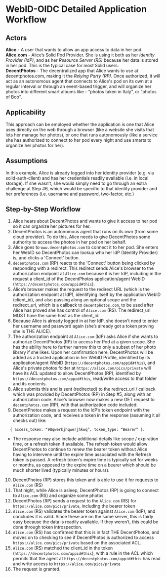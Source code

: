# WebID-OIDC Detailed Application Workflow

## Actors
**Alice** - A user that wants to allow an app access to data in her pod.  
**Alice.com** - Alice’s Solid Pod Provider. She is using it both as her *Identity Provider (IdP)*, and as her *Resource Server (RS)* because her data is stored in her pod. This is the typical case for most Solid users.  
**DecentPhotos** - The decentralized app that Alice wants to use at decentphotos.com, making it the *Relying Party (RP)*. Once authorized, it will act as an autonomous agent that connects to Alice's pod on its own at a regular interval or through an event-based trigger, and will organize her photos into different smart albums like - “photos taken in Italy”, or “photos of Bob".

## Applicability
This approach can be employed whether the application is one that Alice uses directly on the web through a browser (like a website she visits that lets her manage her photos), or one that runs autonomously (like a service she has authorized to connect to her pod every night and use smarts to organize her photos for her).

## Assumptions
In this example, Alice is already logged into her identity provider (e.g. via solid-auth-client) and has her credentials readily available (i.e. in local storage). If she wasn’t, she would simply need to go through an extra challenge at Step #6, which would be specific to that identity provider and her preferences (i.e. username and password, two-factor, etc.)

## Step-by-Step Workflow
1. Alice hears about DecentPhotos and wants to give it access to her pod so it can organize her pictures for her.
2. DecentPhotos is an autonomous agent that runs on its own (from some cloud provider). To do this, Alice needs to give DecentPhotos some authority to access the photos in her pod on her behalf.
3. Alice goes to `www.decentphotos.com` to connect it to her pod. She enters her WebID so DecentPhotos can lookup who her IdP (Identity Provider) is, and clicks a 'Connect' button.
4. `decentphotos.com` (RP) reacts to the 'Connect' button being clicked by responding with a redirect. This redirect sends Alice's browser to the authorization endpoint at `Alice.com` because it is her IdP, including in the request a client_id of the DecentPhotos application/agent WebID (`https://decentphotos.com/appid#this`).
5. Alice’s browser makes the request to the redirect URL (which is the authorization endpoint at IdP), identifying itself by the application WebID (client_id), and also passing along an optional scope and the redirect_uri, which is a callback to `decentphotos.com`, to be used after Alice has proved she has control of `Alice.com` (RS). The redirect_uri MUST have the same host as the client_id.
6. Because Alice is already logged in at her IdP, she doesn’t need to enter her username and password again (she’s already got a token proving she is THE ALICE).
7. The authorization endpoint at `Alice.com` (IdP) asks Alice if she wants to authorize DecentPhotos (RP) to access her Pod at a given scope. She has the ability here to further narrow this to only a subset of her photo library if she likes. Upon her confirmation here, DecentPhotos will be added as a trusted application in her WebID Profile, identified by its application/agent WebID (`https://decentphotos.com/appid#this`), and Alice's private photos folder at `https://alice.com/pics/private` will have its ACL updated to allow DecentPhotos (RP), identified by `https://decentphotos.com/appid#this`, read/write access to that folder and its contents.
8. Alice submits this and is sent (redirected) to the redirect_uri / callback which was provided by DecentPhotos (RP) in Step #5, along with an authorization code. Alice's browser now makes a new GET request to `decentphotos.com` (RP), with that authorization code included.
9. DecentPhotos makes a request to the IdP’s token endpoint with the authorization code, and receives a token in the response (assuming it all checks out) like:  
```
  { access_token: “98qwerkjhqwerjhkwq”, token_type: “Bearer” }.
```
  - The response may also include additional details like scope / expiration time, or a refresh token if available. The refresh token would allow DecentPhotos to continue to renew the bearer token without Alice having to intervene until the expire time associated with the Refresh token is passed. A refresh token's expire time is typically set for weeks or months, as opposed to the expire time on a bearer which should be much shorter lived (typically minutes or hours).

10. DecentPhotos (RP) stores this token and is able to use it for requests to `Alice.com` (RS)
11. That night, while Alice is asleep, DecentPhotos (RP) is going to connect to `Alice.com` (RS) and organize some photos
12. DecentPhotos (RP) sends a request to the `Alice.com` (RS) for `https://alice.com/pics/private`, including the bearer token
13. `Alice.com` (RS) validates the bearer token against `Alice.com` (IdP), and concludes it is valid. Since these are on the same server, this is fairly easy because the data is readily available. If they weren’t, this could be done through token introspection.
14. `Alice.com` (RS) has confirmed that this is in fact THE DecentPhotos, and moves on to checking to see if DecentPhotos is authorized to access `https://alice.com/pics/private` based on the associated ACL.
15. `Alice.com` (RS) matched the client_id in the token (`https://decentphotos.com/appid#this`), with a rule in the ACL which permits that the agent at `https://decentphotos.com/appid#this` has read and write access to `https://alice.com/pics/private`
16. The request is granted.
